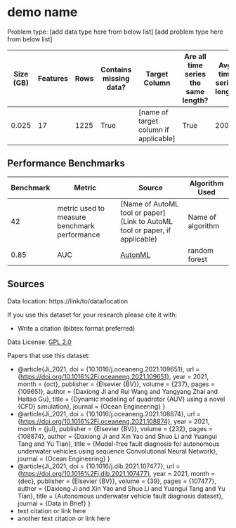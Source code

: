 # demo name

Problem type: [add data type here from below list] [add problem type here from below list]

| Size (GB) | Features | Rows | Contains missing data? | Target Column                         | Are all time series the same length? | Avg. time series length | Time series length |
| --------- | -------- | ---- | ---------------------- | ------------------------------------- | ------------------------------------ | ----------------------- | ------------------ |
| 0.025     | 17       | 1225 | True                   | [name of target column if applicable] | True                                 | 200                     | 200                |

## Performance Benchmarks

| Benchmark | Metric                                       | Source                                                                      | Algorithm Used    |
| --------- | -------------------------------------------- | --------------------------------------------------------------------------- | ----------------- |
| 42        | metric used to measure benchmark performance | [Name of AutoML tool or paper](Link to AutoML tool or paper, if applicable) | Name of algorithm |
| 0.85      | AUC                                          | [AutonML](autonml.readthedocs.io)                                           | random forest     |
## Sources

Data location: https://link/to/data/location

If you use this dataset for your research please cite it with:

- Write a citation (bibtex format preferred)

Data License: [GPL 2.0](https://www.gnu.org/licenses/old-licenses/gpl-2.0.en.html)

Papers that use this dataset:

- @article{Ji_2021, doi = {10.1016/j.oceaneng.2021.109651}, url = {https://doi.org/10.1016%2Fj.oceaneng.2021.109651}, year = 2021, month = {oct}, publisher = {Elsevier {BV}}, volume = {237}, pages = {109651}, author = {Daxiong Ji and Rui Wang and Yangyang Zhai and Haitao Gu}, title = {Dynamic modeling of quadrotor {AUV} using a novel {CFD} simulation}, journal = {Ocean Engineering} }
- @article{Ji_2021, doi = {10.1016/j.oceaneng.2021.108874}, url = {https://doi.org/10.1016%2Fj.oceaneng.2021.108874}, year = 2021, month = {jul}, publisher = {Elsevier {BV}}, volume = {232}, pages = {108874}, author = {Daxiong Ji and Xin Yao and Shuo Li and Yuangui Tang and Yu Tian}, title = {Model-free fault diagnosis for autonomous underwater vehicles using sequence Convolutional Neural Network}, journal = {Ocean Engineering} }
- @article{Ji_2021, doi = {10.1016/j.dib.2021.107477}, url = {https://doi.org/10.1016%2Fj.dib.2021.107477}, year = 2021, month = {dec}, publisher = {Elsevier {BV}}, volume = {39}, pages = {107477}, author = {Daxiong Ji and Xin Yao and Shuo Li and Yuangui Tang and Yu Tian}, title = {Autonomous underwater vehicle fault diagnosis dataset}, journal = {Data in Brief} }
- text citation or link here
- another text citation or link here